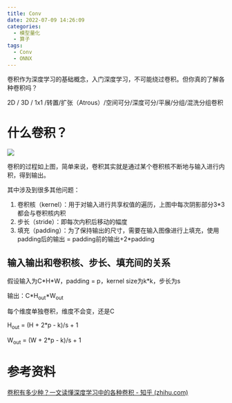 ```yaml
---
title: Conv
date: 2022-07-09 14:26:09
categories:
  - 模型量化
  - 算子
tags:
  - Conv
  - ONNX
---
```






卷积作为深度学习的基础概念，入门深度学习，不可能绕过卷积。但你真的了解各种卷积吗？

2D / 3D / 1x1 /转置/扩张（Atrous）/空间可分/深度可分/平展/分组/混洗分组卷积

# 什么卷积？

![](C:\Users\HJL\Desktop\Hexo\source\img\Conv\R-C.gif)



卷积的过程如上图，简单来说，卷积其实就是通过某个卷积核不断地与输入进行内积，得到输出。

其中涉及到很多其他问题：

1. 卷积核（kernel）：用于对输入进行共享权值的遍历，上图中每次阴影部分3*3都会与卷积核内积
2. 步长（stride）：即每次内积后移动的幅度
3. 填充（padding）：为了保持输出的尺寸，需要在输入图像进行上填充，使用padding后的输出 = padding前的输出+2*padding

## 输入输出和卷积核、步长、填充间的关系

假设输入为C\*H\*W，padding = p，kernel size为k\*k，步长为s

输出：C\*H<sub>out</sub>\*W<sub>out</sub>

每个维度单独卷积，维度不会变，还是C

H<sub>out</sub> = (H + 2*p - k)/s + 1

W<sub>out</sub> = (W + 2*p - k)/s + 1

# 参考资料

[卷积有多少种？一文读懂深度学习中的各种卷积 - 知乎 (zhihu.com)](https://zhuanlan.zhihu.com/p/57575810)
